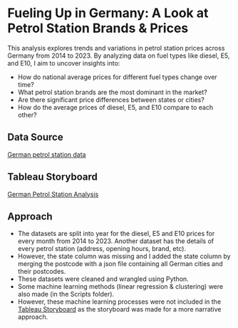 # Fueling Up in Germany: A Look at Petrol Station Brands &amp; Prices

This analysis explores trends and variations in petrol station prices across Germany from 2014 to 2023. By analyzing data on fuel types like diesel, E5, and E10, I aim to uncover insights into:

- How do national average prices for different fuel types change over time?
- What petrol station brands are the most dominant in the market?
- Are there significant price differences between states or cities?
- How do the average prices of diesel, E5, and E10 compare to each other?

## Data Source
[German petrol station data](https://www.kaggle.com/datasets/oles04/petrol-station-germany)

## Tableau Storyboard

[German Petrol Station Analysis](https://public.tableau.com/views/FuelingUpinGermanyALookatPetrolStationBrandsPrices/PetrolStoryboard?:language=en-US&:sid=&:display_count=n&:origin=viz_share_link)

## Approach

- The datasets are split into year for the diesel, E5 and E10 prices for every month from 2014 to 2023. Another dataset has the details of every petrol station (address, opening hours, brand, etc).
- However, the state column was missing and I added the state column by merging the postcode with a json file containing all German cities and their postcodes.
- These datasets were cleaned and wrangled using Python.
- Some machine learning methods (linear regression & clustering) were also made (in the Scripts folder).
- However, these machine learning processes were not included in the [Tableau Storyboard](https://public.tableau.com/views/FuelingUpinGermanyALookatPetrolStationBrandsPrices/PetrolStoryboard?:language=en-US&:sid=&:display_count=n&:origin=viz_share_link) as the storyboard was made for a more narrative approach.
